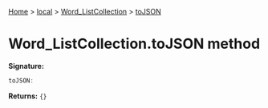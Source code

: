 [Home](./index) &gt; [local](local.md) &gt; [Word\_ListCollection](local.word_listcollection.md) &gt; [toJSON](local.word_listcollection.tojson.md)

# Word\_ListCollection.toJSON method


**Signature:**
```javascript
toJSON:
```
**Returns:** `{}`


